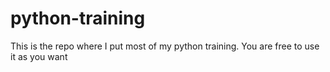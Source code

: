 python-training
===============
This is the repo where I put most of my python training.
You are free to use it as you want
